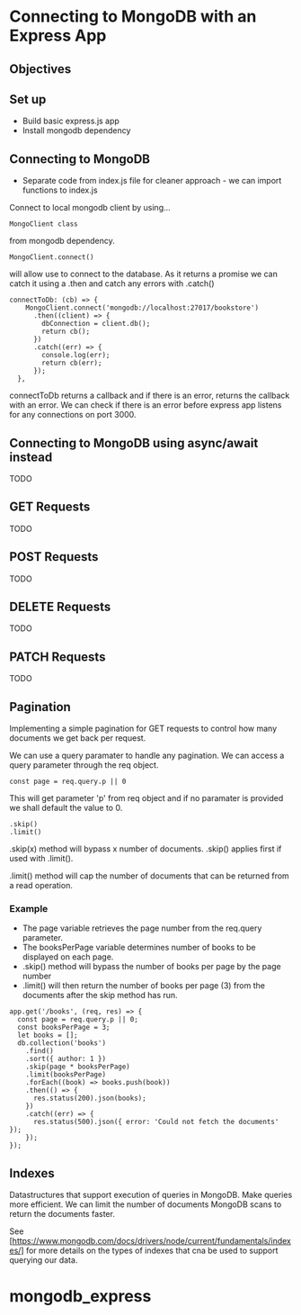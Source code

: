 # Connecting to MongoDB with an Express App

## Objectives

## Set up

- Build basic express.js app
- Install mongodb dependency

## Connecting to MongoDB

- Separate code from index.js file for cleaner approach - we can import functions to index.js

Connect to local mongodb client by using...

```
MongoClient class
```

from mongodb dependency.

```
MongoClient.connect()
```

will allow use to connect to the database. As it returns a promise we can catch it using a .then and catch any errors with .catch()

```
connectToDb: (cb) => {
    MongoClient.connect('mongodb://localhost:27017/bookstore')
      .then((client) => {
        dbConnection = client.db();
        return cb();
      })
      .catch((err) => {
        console.log(err);
        return cb(err);
      });
  },
```

connectToDb returns a callback and if there is an error, returns the callback with an error. We can check if there is an error before express app listens for any connections on port 3000.

## Connecting to MongoDB using async/await instead

TODO

## GET Requests

TODO

## POST Requests

TODO

## DELETE Requests

TODO

## PATCH Requests

TODO

## Pagination

Implementing a simple pagination for GET requests to control how many documents we get back per request.

We can use a query paramater to handle any pagination. We can access a query parameter through the req object.

```
const page = req.query.p || 0
```

This will get parameter 'p' from req object and if no paramater is provided we shall default the value to 0.

```
.skip()
.limit()
```

.skip(x) method will bypass x number of documents. .skip() applies first if used with .limit().

.limit() method will cap the number of documents that can be returned from a read operation.

### Example

- The page variable retrieves the page number from the req.query parameter.
- The booksPerPage variable determines number of books to be displayed on each page.
- .skip() method will bypass the number of books per page by the page number
- .limit() will then return the number of books per page (3) from the documents after the skip method has run.

```
app.get('/books', (req, res) => {
  const page = req.query.p || 0;
  const booksPerPage = 3;
  let books = [];
  db.collection('books')
    .find()
    .sort({ author: 1 })
    .skip(page * booksPerPage)
    .limit(booksPerPage)
    .forEach((book) => books.push(book))
    .then(() => {
      res.status(200).json(books);
    })
    .catch((err) => {
      res.status(500).json({ error: 'Could not fetch the documents' });
    });
});

```

## Indexes

Datastructures that support execution of queries in MongoDB. Make queries more efficient. We can limit the number of documents MongoDB scans to return the documents faster.

See [https://www.mongodb.com/docs/drivers/node/current/fundamentals/indexes/] for more details on the types of indexes that cna be used to support querying our data.
# mongodb_express
